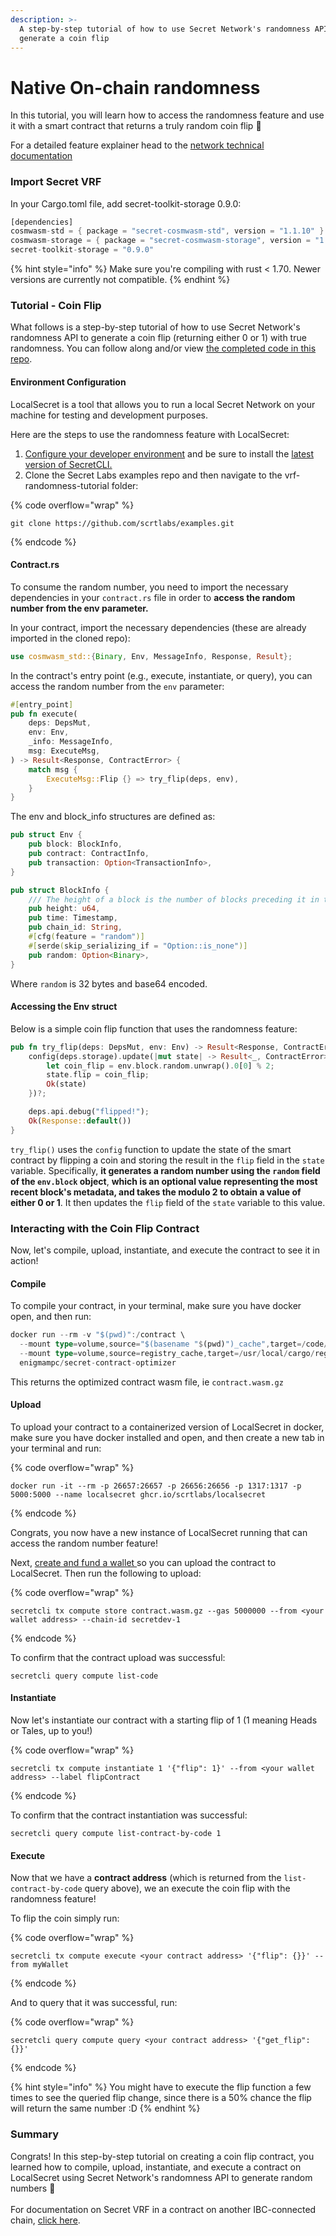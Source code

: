 ```yaml
---
description: >-
  A step-by-step tutorial of how to use Secret Network's randomness API to
  generate a coin flip
---
```


# Native On-chain randomness

In this tutorial, you will learn how to access the randomness feature and use it with a smart contract that returns a truly random coin flip 🎉

For a detailed feature explainer head to the [network technical documentation](../example-contracts/secret-contract-fundamentals/secret-vrf-on-chain-randomness.md)

### Import Secret VRF

In your Cargo.toml file, add secret-toolkit-storage 0.9.0:

```rust
[dependencies]
cosmwasm-std = { package = "secret-cosmwasm-std", version = "1.1.10" }
cosmwasm-storage = { package = "secret-cosmwasm-storage", version = "1.1.10" }
secret-toolkit-storage = "0.9.0"
```

{% hint style="info" %}
Make sure you're compiling with rust < 1.70. Newer versions are currently not compatible.
{% endhint %}

### Tutorial - Coin Flip

What follows is a step-by-step tutorial of how to use Secret Network's randomness API to generate a coin flip (returning either 0 or 1) with true randomness. You can follow along and/or view [the completed code in this repo](https://github.com/scrtlabs/examples/tree/master/vrf-Randomness-Tutorial).&#x20;

#### Environment Configuration

LocalSecret is a tool that allows you to run a local Secret Network on your machine for testing and development purposes.&#x20;

Here are the steps to use the randomness feature with LocalSecret:

1. [Configure your developer environment](https://docs.scrt.network/secret-network-documentation/development/getting-started/setting-up-your-environment) and be sure to install the [latest version of SecretCLI.](https://docs.scrt.network/secret-network-documentation/development/tools-and-libraries/secret-cli/install)
2. Clone the Secret Labs examples repo and then navigate to the vrf-randomness-tutorial folder:

{% code overflow="wrap" %}
```
git clone https://github.com/scrtlabs/examples.git
```
{% endcode %}

#### &#x20;Contract.rs

To consume the random number, you need to import the necessary dependencies in your `contract.rs` file in order to **access the random number from the env parameter.**&#x20;

In your contract, import the necessary dependencies (these are already imported in the cloned repo):

```rust
use cosmwasm_std::{Binary, Env, MessageInfo, Response, Result};
```

In the contract's entry point (e.g., execute, instantiate, or query), you can access the random number from the `env` parameter:

```rust
#[entry_point]
pub fn execute(
    deps: DepsMut,
    env: Env,
    _info: MessageInfo,
    msg: ExecuteMsg,
) -> Result<Response, ContractError> {
    match msg {
        ExecuteMsg::Flip {} => try_flip(deps, env),
    }
}
```

The env and block\_info structures are defined as:

```rust
pub struct Env {
    pub block: BlockInfo,
    pub contract: ContractInfo,
    pub transaction: Option<TransactionInfo>,
}

pub struct BlockInfo {
    /// The height of a block is the number of blocks preceding it in the blockchain.
    pub height: u64,
    pub time: Timestamp,
    pub chain_id: String,
    #[cfg(feature = "random")]
    #[serde(skip_serializing_if = "Option::is_none")]
    pub random: Option<Binary>,
}
```

Where `random` is 32 bytes and base64 encoded.

#### Accessing the Env struct

Below is a simple coin flip function that uses the randomness feature:

```rust
pub fn try_flip(deps: DepsMut, env: Env) -> Result<Response, ContractError> {
    config(deps.storage).update(|mut state| -> Result<_, ContractError> {
        let coin_flip = env.block.random.unwrap().0[0] % 2;
        state.flip = coin_flip;
        Ok(state)
    })?;

    deps.api.debug("flipped!");
    Ok(Response::default())
}
```

`try_flip()` uses the `config` function to update the state of the smart contract by flipping a coin and storing the result in the `flip` field in the `state` variable. Specifically, **it generates a random number using the `random` field of the `env.block` object**, **which is an optional value representing the most recent block's metadata, and takes the modulo 2 to obtain a value of either 0 or 1**. It then updates the `flip` field of the `state` variable to this value.

### Interacting with the Coin Flip Contract

Now, let's compile, upload, instantiate, and execute the contract to see it in action!&#x20;

#### Compile

To compile your contract, in your terminal, make sure you have docker open, and then run:

```rust
docker run --rm -v "$(pwd)":/contract \                       
  --mount type=volume,source="$(basename "$(pwd)")_cache",target=/code/target \
  --mount type=volume,source=registry_cache,target=/usr/local/cargo/registry \
  enigmampc/secret-contract-optimizer
```

This returns the optimized contract wasm file, ie `contract.wasm.gz`

#### Upload

To upload your contract to a containerized version of LocalSecret in docker, make sure you have docker installed and open, and then create a new tab in your terminal and run:&#x20;

{% code overflow="wrap" %}
```
docker run -it --rm -p 26657:26657 -p 26656:26656 -p 1317:1317 -p 5000:5000 --name localsecret ghcr.io/scrtlabs/localsecret
```
{% endcode %}

Congrats, you now have a new instance of LocalSecret running that can access the random number feature!

Next, [create and fund a wallet ](https://docs.scrt.network/secret-network-documentation/development/getting-started/compile-and-deploy#creating-a-wallet)so you can upload the contract to LocalSecret. Then run the following to upload:&#x20;

{% code overflow="wrap" %}
```
secretcli tx compute store contract.wasm.gz --gas 5000000 --from <your wallet address> --chain-id secretdev-1
```
{% endcode %}

To confirm that the contract upload was successful:

```
secretcli query compute list-code
```

#### Instantiate

Now let's instantiate our contract with a starting flip of 1 (1 meaning Heads or Tales, up to you!)

{% code overflow="wrap" %}
```
secretcli tx compute instantiate 1 '{"flip": 1}' --from <your wallet address> --label flipContract
```
{% endcode %}

To confirm that the contract instantiation was successful:

```
secretcli query compute list-contract-by-code 1
```

#### Execute

Now that we have a **contract address** (which is returned from the `list-contract-by-code` query above), we an execute the coin flip with the randomness feature!&#x20;

To flip the coin simply run:&#x20;

{% code overflow="wrap" %}
```
secretcli tx compute execute <your contract address> '{"flip": {}}' --from myWallet
```
{% endcode %}

And to query that it was successful, run:&#x20;

{% code overflow="wrap" %}
```
secretcli query compute query <your contract address> '{"get_flip": {}}'
```
{% endcode %}

{% hint style="info" %}
You might have to execute the flip function a few times to see the queried flip change, since there is a 50% chance the flip will return the same number :D
{% endhint %}

### Summary

Congrats! In this step-by-step tutorial on creating a coin flip contract, you learned how to compile, upload, instantiate, and execute a contract on LocalSecret using Secret Network's randomness API to generate random numbers 🎉\
\
For documentation on Secret VRF in a contract on another IBC-connected chain, [click here](https://docs.scrt.network/secret-network-documentation/development/development-concepts/randomness-api/cross-chain-ibc-randomness).
